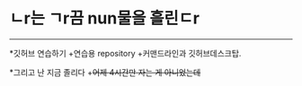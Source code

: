 # ㄴr는 ㄱr끔 nun물을 흘린ㄷr

---

*깃허브 연습하기
  +연습용 repository
  +커맨드라인과 깃허브데스크탑.

*그리고 난 지금 졸리다
   +~~어제 4시간만 자는 게 아니었는데~~
